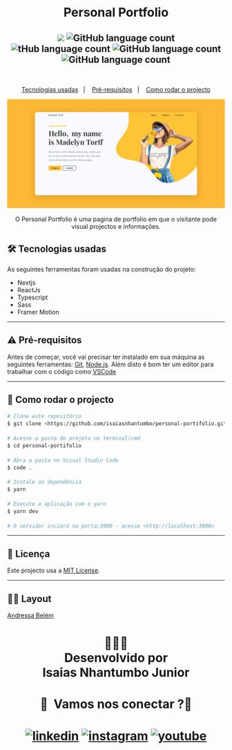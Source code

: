 

<br/>
<h1 align="center">
  Personal Portfolio
</h1>
<h2 align="center"> 
<img src="https://img.shields.io/badge/Status-Termidado-green">
<img alt="GitHub language count" src="https://img.shields.io/github/languages/count/isaiasnhantumbo/personal-portifolio">
<img alt="tHub language count" src="https://img.shields.io/github/languages/top/isaiasnhantumbo/personal-portifolio">
<img alt="GitHub language count" src="https://img.shields.io/github/repo-size/isaiasnhantumbo/personal-portifolio">
<img alt="GitHub language count" src="https://img.shields.io/github/license/isaiasnhantumbo/personal-portifolio">
</h2>
<br>
<p align="center">
<a href="#-tecnologias-usadas">Tecnologias usadas</a>&nbsp;&nbsp;&nbsp;|&nbsp;&nbsp;&nbsp;
<a href="#-pré-requisitos">Pré-requisitos</a>&nbsp;&nbsp;&nbsp;|&nbsp;&nbsp;&nbsp;
<a href="#-como-rodar-o-projecto">Como rodar o projecto</a>
</p>
<p align="center">
    <img src="./public/thumbnail.png">
</p>

<p align="center">
O <span>Personal Portfolio</span> é uma pagina de portfolio em que o visitante pode visual projectos e informações.



<!-- <h1 align="center"> 

<a href="https://expersonal-portifolio.vercel.app">Acessar demonstração</a>
</h1> -->


## 🛠 Tecnologias usadas

As seguintes ferramentas foram usadas na construção do projeto:


- Nextjs
- ReactJs
- Typescript
- Sass
- Framer Motion




---


## ⚠ Pré-requisitos

Antes de começar, você vai precisar ter instalado em sua máquina as seguintes ferramentas:
[Git](https://git-scm.com), [Node.js](https://nodejs.org/en/). 
Além disto é bom ter um editor para trabalhar com o código como [VSCode](https://code.visualstudio.com/)

---
## 🎲 Como rodar o projecto

```bash
# Clone este repositório
$ git clone <https://github.com/isaiasnhantumbo/personal-portifolio.git>

# Acesse a pasta do projeto no terminal/cmd
$ cd personal-portifolio

# Abra a pasta no Visual Studio Code
$ code .

# Instale as dependência
$ yarn

# Execute a aplicação com o yarn
$ yarn dev

# O servidor inciará na porta:3000 - acesse <http://localhost:3000>
```

---


## 📘 Licença
Este projecto usa a  [MIT License](LICENSE).
****

## 👩‍🎨 Layout
[Andressa Belém](https://www.figma.com/@anddesignland)

<h1 align="center">
👨🏽‍🏫 
<br>
Desenvolvido por
<br>
 Isaias Nhantumbo Junior
</h1>
</p>
<h1 align="center"> 🤝 &nbsp;Vamos nos conectar ?👨 </h1>

<h1 align="center">

[![linkedin](https://img.shields.io/badge/LinkedIn-green?style=for-the-badge&logo=linkedin&color=050F2C&logoColor=4C8EDA)](https://www.linkedin.com/in/isaias-nhantumbo-junior-733bb619b)
[![instagram](https://img.shields.io/badge/Instagram-blue?style=for-the-badge&logo=instagram&color=050F2C&logoColor=4C8EDA)](https://www.instagram.com/isaias_nhantumbo/)
[![youtube](https://img.shields.io/badge/Youtube-blue?style=for-the-badge&logo=youtube&color=050F2C&logoColor=4C8EDA)](https://www.youtube.com/channel/UCOyeYkH0MwJ6RrXTcEFFdAQ?view_as=subscriber)

</h1>




